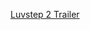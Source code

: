 ---
layout: post
wordpress_id: 909
wordpress_url: http://noesbueno.com/archives/909
date: '2010-12-22 17:19:05 -0600'
date_gmt: '2010-12-22 22:19:05 -0600'
body: |
  <p><a href="http://flufftronix.com/2010/12/22/luvstep-2-trailer/">Luvstep 2 Trailer</a></p>
---